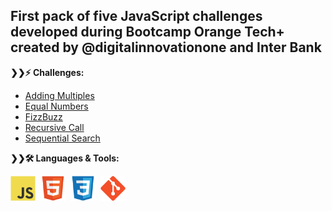 ## First pack of five JavaScript challenges developed during Bootcamp Orange Tech+ created by @digitalinnovationone and Inter Bank

<strong>❯❯:zap: Challenges:</strong>

- <a href="https://github.com/Bootcamp-Orange-Tech/dio-desafio-git-github">Adding Multiples</a>&nbsp;
- <a href="https://github.com/Bootcamp-Orange-Tech/dio-clone-site">Equal Numbers</a>&nbsp;
- <a href="https://github.com/Bootcamp-Orange-Tech/trilha-react-desafio01-calculadora">FizzBuzz</a>&nbsp;
- <a href="https://github.com/Bootcamp-Orange-Tech/trilha-react-desafio-2">Recursive Call</a>&nbsp;
- <a href="https://github.com/Bootcamp-Orange-Tech/trilha-react-desafio-3">Sequential Search</a>&nbsp;

<strong>❯❯:hammer_and_wrench: Languages & Tools:</strong>

<div>
  <img src="https://github.com/devicons/devicon/blob/master/icons/javascript/javascript-original.svg" title="JavaScript" alt="JavaScript" width="40" height="40"/>&nbsp;
  <img src="https://github.com/devicons/devicon/blob/master/icons/html5/html5-original.svg" title="HTML" alt="HTML" width="40" height="40"/>&nbsp;
  <img src="https://github.com/devicons/devicon/blob/master/icons/css3/css3-original.svg" title="CSS" alt="CSS" width="40" height="40"/>&nbsp;
  <img src="https://github.com/devicons/devicon/blob/master/icons/git/git-original.svg" title="Git" alt="Git" width="40" height="40"/>&nbsp;
</div>

